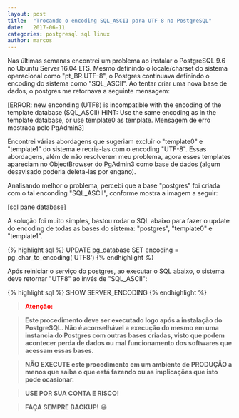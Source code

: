```yaml
---
layout: post
title:  "Trocando o encoding SQL_ASCII para UTF-8 no PostgreSQL"
date:   2017-06-11
categories: postgresql sql linux
author: marcos
---
```

Nas últimas semanas encontrei um problema ao instalar o PostgreSQL 9.6 no Ubuntu Server 16.04 LTS. Mesmo definindo o locale/charset do sistema operacional como "pt_BR.UTF-8", o Postgres continuava definindo o encoding do sistema como "SQL_ASCII". Ao tentar criar uma nova base de dados, o postgres me retornava a seguinte mensagem:

[ERROR: new enconding (UTF8) is incompatible with the encoding of the template database (SQL_ASCII) HINT: Use the same encoding as in the template database, or use template0 as template.
Mensagem de erro mostrada pelo PgAdmin3]

Encontrei várias abordagens que sugeriam excluir o "template0" e "template1" do sistema e recria-las com o encoding "UTF-8". Essas abordagens, além de não resolverem meu problema, agora esses templates apareciam no ObjectBrowser do PgAdmin3 como base de dados (algum desavisado poderia deleta-las por engano).

Analisando melhor o problema, percebi que a base "postgres" foi criada com o tal enconding "SQL_ASCII", conforme mostra a imagem a seguir:

[sql pane database]


A solução foi muito simples, bastou rodar o SQL abaixo para fazer o update do encoding de todas as bases do sistema: "postgres", "template0" e "template1".

{% highlight sql %}
UPDATE pg_database SET encoding = pg_char_to_encoding('UTF8')
{% endhighlight %}

Após reiniciar o serviço do postgres, ao executar o SQL abaixo, o sistema deve retornar "UTF8" ao invés de "SQL_ASCII":

{% highlight sql %}
SHOW SERVER_ENCODING
{% endhighlight %}

> <strong style="color: red;">Atenção:</strong>

> **Este procedimento deve ser executado logo após a instalação do PostgreSQL. Não é aconselhável a execução do mesmo em uma instancia do Postgres com outras bases criadas, visto que podem acontecer perda de dados ou mal funcionamento dos softwares que acessam essas bases.**

> **NÃO EXECUTE este procedimento em um ambiente de PRODUÇÃO a menos que saiba o que está fazendo ou as implicações que isto pode ocasionar.**

> **USE POR SUA CONTA E RISCO!**

> **FAÇA SEMPRE BACKUP!** 😁